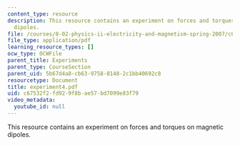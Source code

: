 ```yaml
---
content_type: resource
description: This resource contains an experiment on forces and torques on magnetic
  dipoles.
file: /courses/8-02-physics-ii-electricity-and-magnetism-spring-2007/c67532f2fd929f8bae57bd7099e83f79_experiment4.pdf
file_type: application/pdf
learning_resource_types: []
ocw_type: OCWFile
parent_title: Experiments
parent_type: CourseSection
parent_uid: 5b67d4a8-cb63-9758-8148-2c1bb40692c8
resourcetype: Document
title: experiment4.pdf
uid: c67532f2-fd92-9f8b-ae57-bd7099e83f79
video_metadata:
  youtube_id: null
---
```

This resource contains an experiment on forces and torques on magnetic dipoles.

